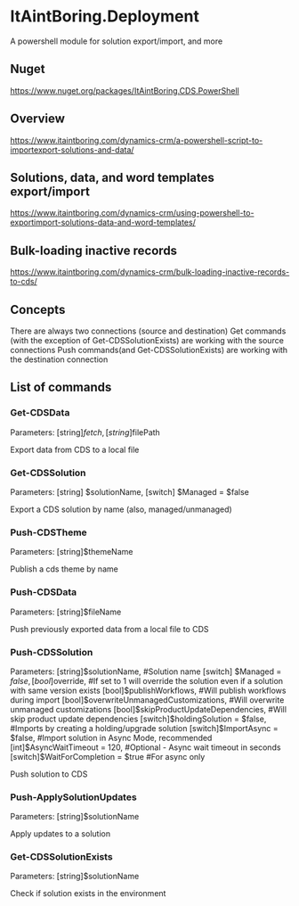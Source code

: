 # ItAintBoring.Deployment

A powershell module for solution export/import, and more

## Nuget

https://www.nuget.org/packages/ItAintBoring.CDS.PowerShell

## Overview

https://www.itaintboring.com/dynamics-crm/a-powershell-script-to-importexport-solutions-and-data/

## Solutions, data, and word templates export/import

https://www.itaintboring.com/dynamics-crm/using-powershell-to-exportimport-solutions-data-and-word-templates/

## Bulk-loading inactive records

https://www.itaintboring.com/dynamics-crm/bulk-loading-inactive-records-to-cds/


## Concepts

There are always two connections (source and destination)
Get commands (with the exception of Get-CDSSolutionExists) are working with the source connections 
Push commands(and Get-CDSSolutionExists) are working with the destination connection 

## List of commands

### Get-CDSData

Parameters: [string]$fetch, [string]$filePath

Export data from CDS to a local file

### Get-CDSSolution

Parameters: [string] $solutionName, [switch] $Managed = $false

Export a CDS solution by name (also, managed/unmanaged)

### Push-CDSTheme

Parameters: [string]$themeName
    
Publish a cds theme by name

### Push-CDSData

Parameters: [string]$fileName

Push previously exported data from a local file to CDS

### Push-CDSSolution 

Parameters: 
    [string]$solutionName, #Solution name
	[switch] $Managed = $false,
	[bool]$override, #If set to 1 will override the solution even if a solution with same version exists
	[bool]$publishWorkflows, #Will publish workflows during import
	[bool]$overwriteUnmanagedCustomizations, #Will overwrite unmanaged customizations
	[bool]$skipProductUpdateDependencies, #Will skip product update dependencies
	[switch]$holdingSolution = $false, #Imports by creating a holding/upgrade solution
	[switch]$ImportAsync = $false, #Import solution in Async Mode, recommended
	[int]$AsyncWaitTimeout = 120, #Optional - Async wait timeout in seconds
	[switch]$WaitForCompletion = $true #For async only
	
Push solution to CDS

### Push-ApplySolutionUpdates

Parameters: [string]$solutionName

Apply updates to a solution 

### Get-CDSSolutionExists

Parameters: [string]$solutionName

Check if solution exists in the environment
